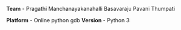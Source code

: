 **Team** - Pragathi Manchanayakanahalli Basavaraju
           Pavani Thumpati

**Platform** - Online python gdb
**Version** - Python 3


